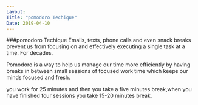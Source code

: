 ```yaml
---
Layout: 
Title: "pomodoro Techique"
Date: 2019-04-10
--- 
```

###pomodoro Techique
 Emails, texts, phone calls and even snack breaks prevent us from focusing on and effectively executing  a single task at a time. For decades.

Pomodoro is a way to help us manage our time more efficiently
by having breaks in between small sessions of focused work time which keeps our minds focused and fresh.

you work for 25 minutes and then you take a five minutes break,when you have finished four sessions you take 15-20 minutes break.